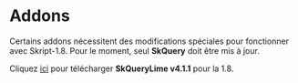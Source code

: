 # Addons
Certains addons nécessitent des modifications spéciales pour fonctionner avec Skript-1.8.
Pour le moment, seul **SkQuery** doit être mis à jour.

Cliquez [ici](https://cdn.discordapp.com/attachments/697442955555897394/697456620774359110/SkQueryLime.jar)
pour télécharger **SkQueryLime v4.1.1** pour la 1.8.
